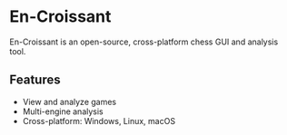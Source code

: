 # En-Croissant

En-Croissant is an open-source, cross-platform chess GUI and analysis tool.

## Features

* View and analyze games
* Multi-engine analysis
* Cross-platform: Windows, Linux, macOS
